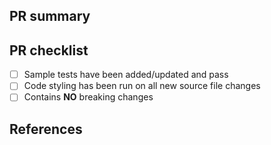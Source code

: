 ## PR summary
<!-- Please provide a description below of the changes made and how it was tested -->

## PR checklist

- [ ] Sample tests have been added/updated and pass
- [ ] Code styling has been run on all new source file changes
- [ ] Contains **NO** breaking changes

<!-- If a breaking change has been made, please provide a detailed description below of the impact and the migration path -->

## References
<!-- Please provide any additional references below that are relevant to the changes made (i.e. another work item, existing PR) -->

